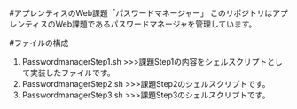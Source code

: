 #アプレンティスのWeb課題「パスワードマネージャー」
このリポジトリはアプレンティスのWeb課題であるパスワードマネージャを管理しています。

#ファイルの構成
1. PasswordmanagerStep1.sh >>>課題Step1の内容をシェルスクリプトとして実装したファイルです。
2. PasswordmanagerStep2.sh >>>課題Step2のシェルスクリプトです。
3. PasswordmanagerStep3.sh >>>課題Step3のシェルスクリプトです。